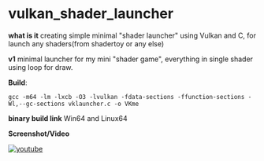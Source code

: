 # vulkan_shader_launcher

**what is it** creating simple minimal "shader launcher" using Vulkan and C, for launch any shaders(from shadertoy or any else)

**v1** minimal launcher for my mini "shader game", everything in single shader using loop for draw. 

**Build**:
```
gcc -m64 -lm -lxcb -O3 -lvulkan -fdata-sections -ffunction-sections -Wl,--gc-sections vklauncher.c -o VKme
```

**binary build link** Win64 and Linux64

**Screenshot/Video** 

[![youtube](https://danilw.github.io/GLSL-howto/vulkan_sh_launcher/v1/v1.jpg)](https://youtu.be/5Wzj-GNAo6c)
